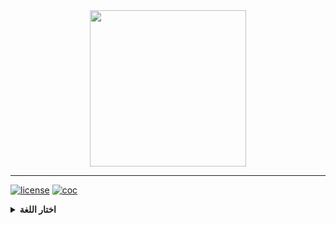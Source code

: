 <div align="center">
  <a href="https://github.com/andrewtavis/activist"><img src="https://github.com/andrewtavis/activist/blob/main/resources/activist_logo.png" width=250 height=250></a>
</div>

---

[![license](https://img.shields.io/github/license/andrewtavis/activist.svg)](https://github.com/andrewtavis/activist/blob/main/LICENSE.txt)
[![coc](https://img.shields.io/badge/coc-Contributor%20Covenant-ff69b4.svg)](https://github.com/andrewtavis/activist/blob/main/.github/CODE_OF_CONDUCT.md)

<details><summary><strong>اختار اللغة</strong></summary>
<p>

- [English](https://github.com/andrewtavis/activist/blob/main/README.md)
- العربية
- [Deutsch](https://github.com/andrewtavis/activist/blob/main/readmes/README.de.md)
- [Español](https://github.com/andrewtavis/activist/blob/main/readmes/README.es.md)
- [Français](https://github.com/andrewtavis/activist/blob/main/readmes/README.fr.md)
- [हिन्दी भाषा](https://github.com/andrewtavis/activist/blob/main/readmes/README.hi.md)
- [日本語](https://github.com/andrewtavis/activist/blob/main/readmes/README.ja.md)
- [Português](https://github.com/andrewtavis/activist/blob/main/readmes/README.pt.md)
- [Русский](https://github.com/andrewtavis/activist/blob/main/readmes/README.ru.md)
- [Türkçe](https://github.com/andrewtavis/activist/blob/main/readmes/README.tr.md)
- [中文 (简体)](https://github.com/andrewtavis/activist/blob/main/readmes/README.zh-cn.md)
- [中文 (繁體)](https://github.com/andrewtavis/activist/blob/main/readmes/README.zh-tw.md)

</p>
</details>
